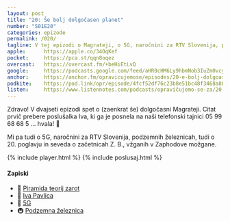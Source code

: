 ```yaml
---
layout: post
title: "20: Še bolj dolgočasen planet"
number: "S01E20"
categories: epizode
permalink: /020/
tagline: V tej epizodi o Magrateji, o 5G, naročnini za RTV Slovenija, podzemnih železnicah, tudi o 20. poglavju in seveda o začetnicah Z. B., vžganih v Zaphodove možgane. Citat prebere poslušalka Iva Pavlica.
apple:		https://apple.co/34OqKef
pocket:		https://pca.st/qqn8oqez
overcast:	https://overcast.fm/+beHiEtLvQ
google:		https://podcasts.google.com/feed/aHR0cHM6Ly9hbmNob3IuZm0vcy8yMmI1YTUwMC9wb2RjYXN0L3Jzcw/episode/YzE0MDA5YjMtZTA5Zi00YzE2LWE1NzctNDM1NDIxMjI4NjBm?sa=X&ved=0CAUQkfYCahcKEwiot7D3gK_4AhUAAAAAHQAAAAAQCg
anchor:		https://anchor.fm/opravicujemose/episodes/20-e-bolj-dolgoasen-planet-ekthnh
podkite:	https://pod.link/opr/episode/4fcf52df76c23b8e51bc48f3468a8808
listen:		https://www.listennotes.com/podcasts/opravičujemo-se-za/20-še-bolj-dolgočasen-planet-2h_WxjUk70H/embed/
---
```


Zdravo! V dvajseti epizodi spet o (zaenkrat še) dolgočasni Magrateji. Citat prvič prebere poslušalka Iva, ki ga je posnela na naši telefonski tajnici 05 99 68 68 5 ... hvala! 🙏

Mi pa tudi o 5G, naročnini za RTV Slovenija, podzemnih železnicah, tudi o 20. poglavju in seveda o začetnicah Z. B., vžganih v Zaphodove možgane.

{% include player.html %}
{% include poslusaj.html %}

#### Zapiski

- 📄 [Piramida teorij zarot](https://twitter.com/abbieasr/status/1312512066071060480)
- 🔗 [Iva Pavlica](https://twitter.com/ivapavlica)
- 📶 [5G](https://sl.wikipedia.org/wiki/Omre%C5%BEje_5G)
- 🚇 [Podzemna železnica](https://sl.wikipedia.org/wiki/Podzemna_%C5%BEeleznica)